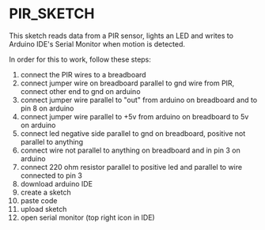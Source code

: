 # PIR_SKETCH
This sketch reads data from a PIR sensor, lights an LED and writes to Arduino IDE's Serial Monitor when motion is detected.

In order for this to work, follow these steps:
1. connect the PIR wires to a breadboard 
2. connect jumper wire on breadboard parallel to gnd wire from PIR, connect other end to gnd on arduino
3. connect jumper wire parallel to "out" from arduino on breadboard and to pin 8 on arduino
4. connect jumper wire parallel to +5v from arduino on breadboard to 5v on arduino
5. connect led negative side parallel to gnd on breadboard, positive not parallel to anything
6. connect wire not parallel to anything on breadboard and in pin 3 on arduino
7. connect 220 ohm resistor parallel to positive led and parallel to wire connected to pin 3
8. download arduino IDE
9. create a sketch
10. paste code
11. upload sketch
12. open serial monitor (top right icon in IDE)

